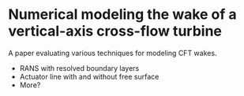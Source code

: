 # Numerical modeling the wake of a vertical-axis cross-flow turbine

A paper evaluating various techniques for modeling CFT wakes.

  * RANS with resolved boundary layers
  * Actuator line with and without free surface
  * More?
